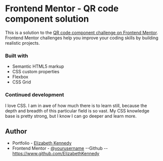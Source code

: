 # Frontend Mentor - QR code component solution

This is a solution to the [QR code component challenge on Frontend Mentor](https://www.frontendmentor.io/challenges/qr-code-component-iux_sIO_H). Frontend Mentor challenges help you improve your coding skills by building realistic projects. 

### Built with

- Semantic HTML5 markup
- CSS custom properties
- Flexbox
- CSS Grid


### Continued development
I love CSS. I am in awe of how much there is to learn still, because the depth and breadth of this particular field is so vast. My CSS knowledge base is pretty strong, but I know I can go deeper and learn more. 

## Author

- Portfolio - [Elizabeth Kennedy](https://www.elizabethkennedy.github.io)
- Frontend Mentor - [@yourusername](https://www.frontendmentor.io/profile/ElizabethKennedy)
--Github -- https://www.github.com/ElizabethKennedy

